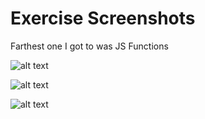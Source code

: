 # Exercise Screenshots
Farthest one I got to was JS Functions

![alt text](<Screenshot 2025-04-08 at 8.21.11 AM.png>)

![alt text](<Screenshot 2025-04-08 at 8.19.29 AM.png>)

![alt text](<Screenshot 2025-04-08 at 8.18.41 AM.png>)